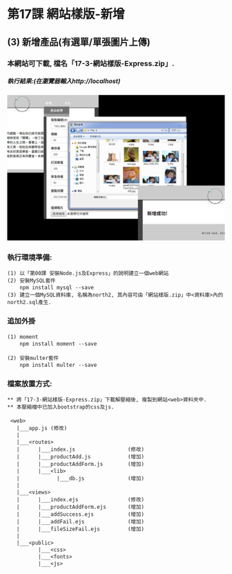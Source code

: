 # 第17課 網站樣版-新增


## (3) 新增產品(有選單/單張圖片上傳)

### 本網站可下載, 檔名「17-3-網站樣版-Express.zip」.


##### 執行結果:(在瀏覽器輸入http://localhost)
![GitHub Logo](/images/results17-3.jpg)


### 執行環境準備:
```
(1) 以「第00課 安裝Node.js及Express」的說明建立一個web網站
(2) 安裝MySQL套件
    npm install mysql --save
(3) 建立一個MySQL資料庫, 名稱為north2, 其內容可由「網站樣版.zip」中<資料庫>內的north2.sql產生.
```


### 追加外掛
```
(1) moment
    npm install moment --save
    
(2) 安裝multer套件
    npm install multer --save
```



### 檔案放置方式:
```
** 將「17-3-網站樣版-Express.zip」下載解壓縮後, 複製到網站<web>資料夾中.
** 本壓縮檔中已加入bootstrap的css及js.

 <web>
   |___app.js (修改)
   |
   |___<routes>
   |      |___index.js                 (修改) 
   |      |___productAdd.js            (增加)
   |      |___productAddForm.js        (增加) 
   |      |___<lib>
   |            |___db.js              (增加)
   |
   |___<views>
   |      |___index.ejs                (修改)   
   |      |___productAddForm.ejs       (增加)
   |      |___addSuccess.ejs           (增加)  
   |      |___addFail.ejs              (增加)   
   |      |___fileSizeFail.ejs         (增加)      
   |
   |___<public>
          |___<css>
          |___<fonts>          
          |___<js>
```
